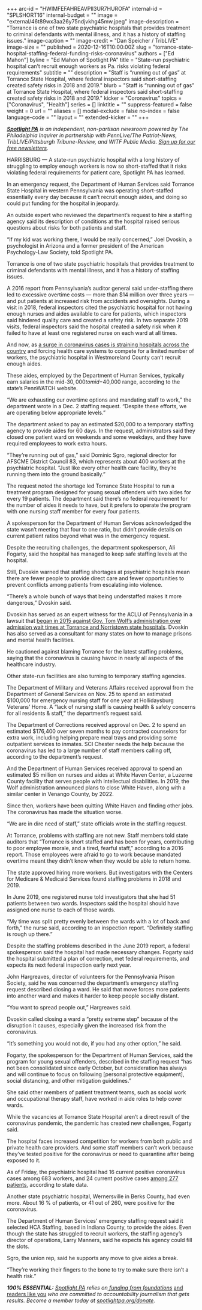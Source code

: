 +++
arc-id = "HWIMFEFAHREAVPII3UR7HUROFA"
internal-id = "SPLSHORT16"
internal-budget = ""
image = "external/46t89wx3aa26y75ndjvkhg45mw.jpeg"
image-description = "Torrance is one of two state psychiatric hospitals that provides treatment to criminal defendants with mental illness, and it has a history of staffing issues."
image-caption = ""
image-credit = "Dan Speicher / TribLIVE"
image-size = ""
published = 2020-12-16T10:00:00Z
slug = "torrance-state-hospital-staffing-federal-funding-risks-coronavirus"
authors = ["Ed Mahon"]
byline = "Ed Mahon of Spotlight PA"
title = "State-run psychiatric hospital can’t recruit enough workers as Pa. risks violating federal requirements"
subtitle = ""
description = "Staff is “running out of gas” at Torrance State Hospital, where federal inspectors said short-staffing created safety risks in 2018 and 2019."
blurb = "Staff is “running out of gas” at Torrance State Hospital, where federal inspectors said short-staffing created safety risks in 2018 and 2019."
kicker = "Coronavirus"
topics = ["Coronavirus", "Health"]
series = []
linktitle = ""
suppress-featured = false
weight = 0
url = ""
aliases = []
modal-exclude = false
no-index = false
language-code = ""
layout = ""
extended-kicker = ""
+++

<a href="https://www.spotlightpa.org/"><i><b>Spotlight PA</b></i></a><i> is an independent, non-partisan newsroom powered by The Philadelphia Inquirer in partnership with PennLive/The Patriot-News, TribLIVE/Pittsburgh Tribune-Review, and WITF Public Media. </i><a href="https://www.spotlightpa.org/newsletters"><i>Sign up for our free newsletters</i></a><i>.</i>

HARRISBURG — A state-run psychiatric hospital with a long history of struggling to employ enough workers is now so short-staffed that it risks violating federal requirements for patient care, Spotlight PA has learned.

In an emergency request, the Department of Human Services said Torrance State Hospital in western Pennsylvania was operating short-staffed essentially every day because it can’t recruit enough aides, and doing so could put funding for the hospital in jeopardy.

An outside expert who reviewed the department’s request to hire a staffing agency said its description of conditions at the hospital raised serious questions about risks for both patients and staff.

“If my kid was working there, I would be really concerned,” Joel Dvoskin, a psychologist in Arizona and a former president of the American Psychology-Law Society, told Spotlight PA.

Torrance is one of two state psychiatric hospitals that provides treatment to criminal defendants with mental illness, and it has a history of staffing issues.

A 2016 report from Pennsylvania’s auditor general said under-staffing there led to excessive overtime costs — more than $14 million over three years — and put patients at increased risk from accidents and oversights. During a visit in 2018, federal inspectors cited the psychiatric hospital for not having enough nurses and aides available to care for patients, which inspectors said hindered quality care and created a safety risk. In two separate 2019 visits, federal inspectors said the hospital created a safety risk when it failed to have at least one registered nurse on each ward at all times.

<script src="https://www.spotlightpa.org/embed.js" async></script><div data-spl-embed-version="1" data-spl-src="https://www.spotlightpa.org/embeds/donate/?teaser_text=Spotlight%20PA%20provides%20essential%2C%20public-service%20journalism%20thanks%20to%20readers%20like%20you.%20%3Cb%3EBecome%20a%20member%20today%20with%20a%20gift%20of%20%2415%2Fmonth%20or%20more%20and%20receive%20our%20exclusive%20Pennsylvania%20tote%20bag.%3C%2Fb%3E&cta_text=YES%2C%20COUNT%20ME%20IN&eyebrow_text=BECOME%20A%20MEMBER"></div>

And now, as <a href="https://www.spotlightpa.org/news/2020/12/pennsylvania-hospitals-coronavirus-staffing-shortages/">a surge in coronavirus cases is straining hospitals across the country</a> and forcing health care systems to compete for a limited number of workers, the psychiatric hospital in Westmoreland County can’t recruit enough aides.

These aides, employed by the Department of Human Services, typically earn salaries in the mid-$30,000 to mid-$40,000 range, according to the state’s PennWATCH website.

“We are exhausting our overtime options and mandating staff to work,” the department wrote in a Dec. 2 staffing request. “Despite these efforts, we are operating below appropriate levels.”

The department asked to pay an estimated $20,000 to a temporary staffing agency to provide aides for 60 days. In the request, administrators said they closed one patient ward on weekends and some weekdays, and they have required employees to work extra hours.

“They’re running out of gas,” said Dominic Sgro, regional director for AFSCME District Council 83, which represents about 400 workers at the psychiatric hospital. “Just like every other health care facility, they’re running them into the ground basically.”

The request noted the shortage led Torrance State Hospital to run a treatment program designed for young sexual offenders with two aides for every 19 patients. The department said there’s no federal requirement for the number of aides it needs to have, but it prefers to operate the program with one nursing staff member for every four patients.

A spokesperson for the Department of Human Services acknowledged the state wasn’t meeting that four to one ratio, but didn’t provide details on current patient ratios beyond what was in the emergency request.

Despite the recruiting challenges, the department spokesperson, Ali Fogarty, said the hospital has managed to keep safe staffing levels at the hospital.

Still, Dvoskin warned that staffing shortages at psychiatric hospitals mean there are fewer people to provide direct care and fewer opportunities to prevent conflicts among patients from escalating into violence.

“There’s a whole bunch of ways that being understaffed makes it more dangerous,” Dvoskin said.

Dvoskin has served as an expert witness for the ACLU of Pennsylvania in a lawsuit that <a href="https://www.scribd.com/document/286501320/ACLU-Lawsuit-Wait-times?ad_group=126006X1587341Xdd74b0d20b0f43bda9921ebb52d430a6&campaign=SkimbitLtd&keyword=660149026&medium=affiliate&source=hp_affiliate">began in 2015 against Gov. Tom Wolf’s administration over admission wait times at Torrance and Norristown state hospitals</a>. Dvoskin has also served as a consultant for many states on how to manage prisons and mental health facilities.

He cautioned against blaming Torrance for the latest staffing problems, saying that the coronavirus is causing havoc in nearly all aspects of the healthcare industry.

Other state-run facilities are also turning to temporary staffing agencies.

The Department of Military and Veterans Affairs received approval from the Department of General Services on Nov. 25 to spend an estimated $100,000 for emergency nursing staff for one year at Hollidaysburg Veterans’ Home. A “lack of nursing staff is causing health &amp; safety concerns for all residents &amp; staff,” the department’s request said.

The Department of Corrections received approval on Dec. 2 to spend an estimated $176,400 over seven months to pay contracted counselors for extra work, including helping prepare meal trays and providing some outpatient services to inmates. SCI Chester needs the help because the coronavirus has led to a large number of staff members calling off, according to the department’s request.

And the Department of Human Services received approval to spend an estimated $5 million on nurses and aides at White Haven Center, a Luzerne County facility that serves people with intellectual disabilities. In 2019, the Wolf administration announced plans to close White Haven, along with a similar center in Venango County, by 2022.

Since then, workers have been quitting White Haven and finding other jobs. The coronavirus has made the situation worse.

“We are in dire need of staff,” state officials wrote in the staffing request.

At Torrance, problems with staffing are not new. Staff members told state auditors that “Torrance is short staffed and has been for years, contributing to poor employee morale, and a tired, fearful staff,” according to a 2016 report. Those employees were afraid to go to work because mandated overtime meant they didn’t know when they would be able to return home.

The state approved hiring more workers. But investigators with the Centers for Medicare &amp; Medicaid Services found staffing problems in 2018 and 2019.

In June 2019, one registered nurse told investigators that she had 51 patients between two wards. Inspectors said the hospital should have assigned one nurse to each of those wards.

“My time was split pretty evenly between the wards with a lot of back and forth,” the nurse said, according to an inspection report. “Definitely staffing is rough up there.”

Despite the staffing problems described in the June 2019 report, a federal spokesperson said the hospital had made necessary changes. Fogarty said the hospital submitted a plan of correction, met federal requirements, and expects its next federal inspection early next year.

John Hargreaves, director of volunteers for the Pennsylvania Prison Society, said he was concerned the department’s emergency staffing request described closing a ward. He said that move forces more patients into another ward and makes it harder to keep people socially distant.

“You want to spread people out,” Hargreaves said.

Dvoskin called closing a ward a “pretty extreme step” because of the disruption it causes, especially given the increased risk from the coronavirus.

“It’s something you would not do, if you had any other option,” he said.

Fogarty, the spokesperson for the Department of Human Services, said the program for young sexual offenders, described in the staffing request “has not been consolidated since early October, but consideration has always and will continue to focus on following [personal protective equipment], social distancing, and other mitigation guidelines.”

She said other members of patient treatment teams, such as social work and occupational therapy staff, have worked in aide roles to help cover wards.

<script src="https://www.spotlightpa.org/embed.js" async></script><div data-spl-embed-version="1" data-spl-src="https://www.spotlightpa.org/embeds/newsletter/"></div>

While the vacancies at Torrance State Hospital aren’t a direct result of the coronavirus pandemic, the pandemic has created new challenges, Fogarty said.

The hospital faces increased competition for workers from both public and private health care providers. And some staff members can’t work because they’ve tested positive for the coronavirus or need to quarantine after being exposed to it.

As of Friday, the psychiatric hospital had 16 current positive coronavirus cases among 683 workers, and 24 current positive cases <a href="https://www.dhs.pa.gov/providers/Providers/Pages/Coronavirus-State-Facility-Data.aspx">among 277 patients</a>, according to state data.

Another state psychiatric hospital, Wernersville in Berks County, had even more. About 16 % of patients, or 41 out of 260, were positive for the coronavirus.

The Department of Human Services’ emergency staffing request said it selected HCA Staffing, based in Indiana County, to provide the aides. Even though the state has struggled to recruit workers, the staffing agency’s director of operations, Larry Manners, said he expects his agency could fill the slots.

Sgro, the union rep, said he supports any move to give aides a break.

“They’re working their fingers to the bone to try to make sure there isn’t a health risk.”

<i><b>100% ESSENTIAL:</b></i><i> </i><a href="https://www.spotlightpa.org/"><i>Spotlight PA</i></a><i> relies on</i><a href="https://www.spotlightpa.org/support"><i> funding from foundations</i></a><i> </i><a href="https://www.spotlightpa.org/support">and readers like you</a><i> who are committed to accountability journalism that gets results. Become a member today at </i><a href="http://spotlightpa.fundjournalism.org/donate?campaign=701Dn000000YgovIAC"><i>spotlightpa.org/donate</i></a><i>.</i>

<script src="https://www.spotlightpa.org/embed.js" async></script><div data-spl-embed-version="1" data-spl-src="https://www.spotlightpa.org/embeds/tips/?tip_text=Spotlight%20PA%20wants%20to%20hear%20about%20your%20experiences%20with%20%3Cb%3EPennsylvania%E2%80%99s%20state-run%20hospitals%2C%20whether%20as%20a%20patient%2C%20a%20family%20member%2C%20or%20an%20employee.%3C%2Fb%3E%20We%20take%20your%20privacy%20seriously%20and%20will%20treat%20your%20information%20with%20the%20sensitivity%20it%20deserves."></div>
